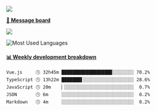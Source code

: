 [![](https://count.getloli.com/get/@SmaIIstars.github.readme)](https://count.getloli.com/)


[**💬 Message board**](https://chat.getloli.com/room/@SmaIIstars.github)

[![](https://chat.getloli.com/room/@SmaIIstars.github/svg?width=600&height=100&limit=20&theme=light&fontSize=14)](https://chat.getloli.com/room/@SmaIIstars.github)


![Most Used Languages](https://github-readme-stats.vercel.app/api/top-langs/?username=SmaIIstars&theme=dark&layout=compact)

<!-- waka-box start -->
#### <a href="https://gist.github.com/e31f5e1b7a15ee54e2fc8fca68aa5e2b" target="_blank">📊 Weekly development breakdown</a>
```text
Vue.js     🕓 32h45m ██████████████████▉░░░░░░░░ 70.2%
TypeScript 🕓 13h22m ███████▋░░░░░░░░░░░░░░░░░░░ 28.6%
JavaScript 🕓 20m    ▏░░░░░░░░░░░░░░░░░░░░░░░░░░  0.7%
JSON       🕓 6m     ░░░░░░░░░░░░░░░░░░░░░░░░░░░  0.2%
Markdown   🕓 4m     ░░░░░░░░░░░░░░░░░░░░░░░░░░░  0.2%
```
<!-- Powered by https://github.com/YouEclipse/waka-box-go . -->
<!-- waka-box end -->
